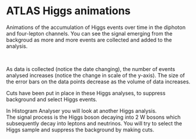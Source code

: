 # ATLAS Higgs animations

Animations of the accumulation of Higgs events over time in the diphoton and four-lepton channels.  You can see the signal emerging from the backgroud as more and more events are collected and added to the analysis.

<img alt="" src="https://twiki.cern.ch/twiki/pub/AtlasPublic/HiggsPublicResults//Hgg-FloatingScale-Short2.gif">

<img alt="" src="https://twiki.cern.ch/twiki/pub/AtlasPublic/HiggsPublicResults//4l-FloatingScale-NoMuProf2.gif">

As data is collected (notice the date changing), the number of events analysed increases (notice the change in scale of the y-axis).  The size of the error bars on the data points decrease as the volume of data increases.

Cuts have been put in place in these Higgs analyses, to suppress background and select Higgs events. 

In Histogram Analyser you will look at another Higgs analysis.  
The signal process is the Higgs boson decaying into 2 W bosons which subsequently decay into leptons and neutrinos.  You will try to select the Higgs sample and suppress the background by making cuts.
